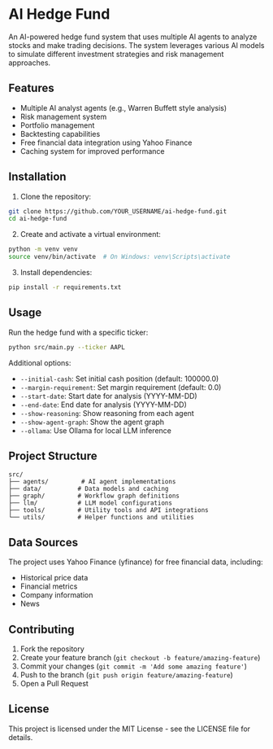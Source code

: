# AI Hedge Fund

An AI-powered hedge fund system that uses multiple AI agents to analyze stocks and make trading decisions. The system leverages various AI models to simulate different investment strategies and risk management approaches.

## Features

- Multiple AI analyst agents (e.g., Warren Buffett style analysis)
- Risk management system
- Portfolio management
- Backtesting capabilities
- Free financial data integration using Yahoo Finance
- Caching system for improved performance

## Installation

1. Clone the repository:
```bash
git clone https://github.com/YOUR_USERNAME/ai-hedge-fund.git
cd ai-hedge-fund
```

2. Create and activate a virtual environment:
```bash
python -m venv venv
source venv/bin/activate  # On Windows: venv\Scripts\activate
```

3. Install dependencies:
```bash
pip install -r requirements.txt
```

## Usage

Run the hedge fund with a specific ticker:

```bash
python src/main.py --ticker AAPL
```

Additional options:
- `--initial-cash`: Set initial cash position (default: 100000.0)
- `--margin-requirement`: Set margin requirement (default: 0.0)
- `--start-date`: Start date for analysis (YYYY-MM-DD)
- `--end-date`: End date for analysis (YYYY-MM-DD)
- `--show-reasoning`: Show reasoning from each agent
- `--show-agent-graph`: Show the agent graph
- `--ollama`: Use Ollama for local LLM inference

## Project Structure

```
src/
├── agents/         # AI agent implementations
├── data/          # Data models and caching
├── graph/         # Workflow graph definitions
├── llm/           # LLM model configurations
├── tools/         # Utility tools and API integrations
└── utils/         # Helper functions and utilities
```

## Data Sources

The project uses Yahoo Finance (yfinance) for free financial data, including:
- Historical price data
- Financial metrics
- Company information
- News

## Contributing

1. Fork the repository
2. Create your feature branch (`git checkout -b feature/amazing-feature`)
3. Commit your changes (`git commit -m 'Add some amazing feature'`)
4. Push to the branch (`git push origin feature/amazing-feature`)
5. Open a Pull Request

## License

This project is licensed under the MIT License - see the LICENSE file for details.
